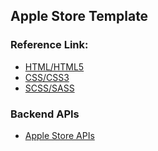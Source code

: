 ## Apple Store Template ##

### Reference Link: ###
- [HTML/HTML5](https://www.w3schools.com/html/)
- [CSS/CSS3](https://www.w3schools.com/css/)
- [SCSS/SASS](https://sass-lang.com/documentation)

### Backend APIs ###
* [Apple Store APIs](https://github.com/Bacdong/applestore_dotnet_core)
